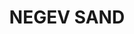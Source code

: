 ---
title: "NEGEV SAND"
price: "TBA"
desc: "Opis nije dostupan"
img_path: "/assets/img/A.MIG-3024.jpg"
brand: AMMO
available: true
cat: "weathering"
subcat: "PIGMENTS (35 mL)"
subsubcat: "SS"
---